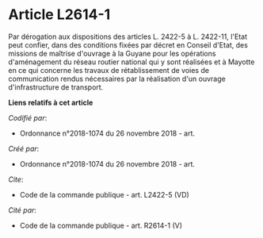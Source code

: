 # Article L2614-1

Par dérogation aux dispositions des articles L. 2422-5 à L. 2422-11, l'Etat peut confier, dans des conditions fixées par
décret en Conseil d'Etat, des missions de maîtrise d'ouvrage à la Guyane pour les opérations d'aménagement du réseau routier
national qui y sont réalisées et à Mayotte en ce qui concerne les travaux de rétablissement de voies de communication rendus
nécessaires par la réalisation d'un ouvrage d'infrastructure de transport.

**Liens relatifs à cet article**

_Codifié par_:

  - Ordonnance n°2018-1074 du 26 novembre 2018 - art.

_Créé par_:

  - Ordonnance n°2018-1074 du 26 novembre 2018 - art.

_Cite_:

  - Code de la commande publique - art. L2422-5 (VD)

_Cité par_:

  - Code de la commande publique - art. R2614-1 (V)
